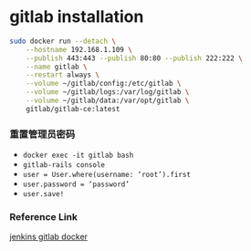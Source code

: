 # gitlab installation
```bash
sudo docker run --detach \
    --hostname 192.168.1.109 \
    --publish 443:443 --publish 80:80 --publish 222:222 \
    --name gitlab \
    --restart always \
    --volume ~/gitlab/config:/etc/gitlab \
    --volume ~/gitlab/logs:/var/log/gitlab \
    --volume ~/gitlab/data:/var/opt/gitlab \
    gitlab/gitlab-ce:latest
```
### 重置管理员密码
- `docker exec -it gitlab bash`
- `gitlab-rails console`
- `user = User.where(username: ‘root’).first`
- `user.password = ‘password’`
- `user.save!`


### Reference Link
[jenkins gitlab docker](https://www.jianshu.com/p/8b1241a90d7a)